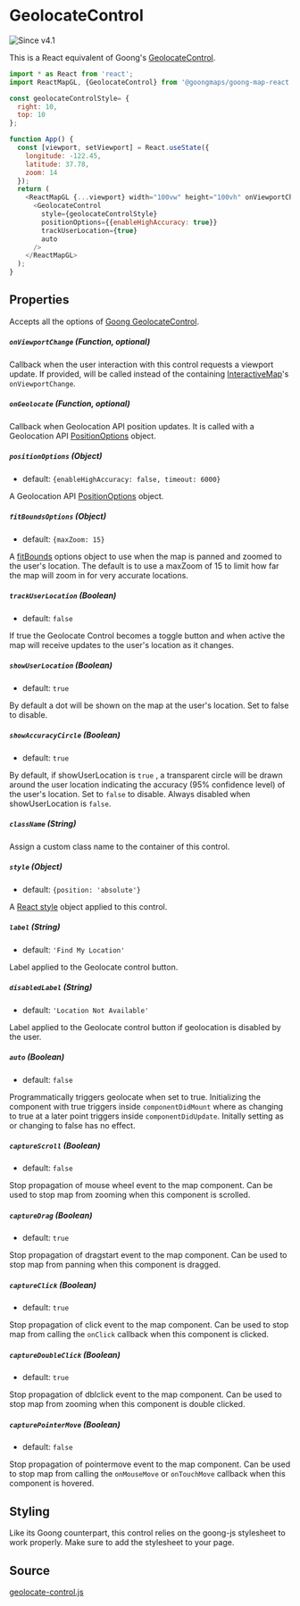 # GeolocateControl

![Since v4.1](https://img.shields.io/badge/since-v4.1-green)

This is a React equivalent of Goong's [GeolocateControl](https://docs.goong.io/javascript/markers/#geolocatecontrol).

```js
import * as React from 'react';
import ReactMapGL, {GeolocateControl} from '@goongmaps/goong-map-react';

const geolocateControlStyle= {
  right: 10,
  top: 10
};

function App() {
  const [viewport, setViewport] = React.useState({
    longitude: -122.45,
    latitude: 37.78,
    zoom: 14
  });
  return (
    <ReactMapGL {...viewport} width="100vw" height="100vh" onViewportChange={setViewport}>
      <GeolocateControl
        style={geolocateControlStyle}
        positionOptions={{enableHighAccuracy: true}}
        trackUserLocation={true}
        auto
      />
    </ReactMapGL>
  );
}
```

## Properties

Accepts all the options of [Goong GeolocateControl](https://docs.goong.io/javascript/markers/#geolocatecontrol).

##### `onViewportChange` (Function, optional)

Callback when the user interaction with this control requests a viewport update. If provided, will be called instead of the containing [InteractiveMap](/docs/api-reference/interactive-map.md)'s `onViewportChange`.

##### `onGeolocate` (Function, optional)

Callback when Geolocation API position updates. It is called with a Geolocation API [PositionOptions](https://developer.mozilla.org/en-US/docs/Web/API/PositionOptions) object.

##### `positionOptions` (Object)

- default: `{enableHighAccuracy: false, timeout: 6000}`

A Geolocation API [PositionOptions](https://developer.mozilla.org/en-US/docs/Web/API/PositionOptions) object.

##### `fitBoundsOptions` (Object)

- default: `{maxZoom: 15}`

A [fitBounds](/docs/api-reference/web-mercator-viewport.md#fitboundsbounds-options-object) options object to use when the map is panned and zoomed to the user's location. The default is to use a  maxZoom of 15 to limit how far the map will zoom in for very accurate locations.

##### `trackUserLocation` (Boolean)

- default: `false`

If true the Geolocate Control becomes a toggle button and when active the map will receive updates to the user's location as it changes.

##### `showUserLocation` (Boolean)

- default: `true`

By default a dot will be shown on the map at the user's location. Set to false to disable.

##### `showAccuracyCircle` (Boolean)

- default: `true`

By default, if showUserLocation is `true` , a transparent circle will be drawn around the user location indicating the accuracy (95% confidence level) of the user's location. Set to `false` to disable. Always disabled when showUserLocation is `false`.

##### `className` (String)

Assign a custom class name to the container of this control.

##### `style` (Object)

- default: `{position: 'absolute'}`

A [React style](https://reactjs.org/docs/dom-elements.html#style) object applied to this control.

##### `label` (String)

- default: `'Find My Location'`

Label applied to the Geolocate control button.

##### `disabledLabel` (String)

- default: `'Location Not Available'`

Label applied to the Geolocate control button if geolocation is disabled by the user.

##### `auto` (Boolean)

- default: `false`

Programmatically triggers geolocate when set to true. Initializing the component with true triggers inside `componentDidMount` where as changing to true at a later point triggers inside `componentDidUpdate`. Initally setting as or changing to false has no effect.

##### `captureScroll` (Boolean)

- default: `false`

Stop propagation of mouse wheel event to the map component. Can be used to stop map from zooming when this component is scrolled.

##### `captureDrag` (Boolean)

- default: `true`

Stop propagation of dragstart event to the map component. Can be used to stop map from panning when this component is dragged.

##### `captureClick` (Boolean)

- default: `true`

Stop propagation of click event to the map component. Can be used to stop map from calling the `onClick` callback when this component is clicked.

##### `captureDoubleClick` (Boolean)

- default: `true`

Stop propagation of dblclick event to the map component. Can be used to stop map from zooming when this component is double clicked.

##### `capturePointerMove` (Boolean)

- default: `false`

Stop propagation of pointermove event to the map component. Can be used to stop map from calling the `onMouseMove` or `onTouchMove` callback when this component is hovered.


## Styling

Like its Goong counterpart, this control relies on the goong-js stylesheet to work properly. Make sure to add the stylesheet to your page.

## Source

[geolocate-control.js](https://github.com/goong-io/goong-map-react/tree/master/src/components/geolocate-control.js)
